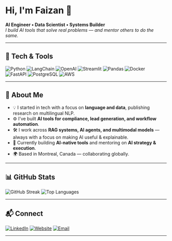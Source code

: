 # Hi, I'm Faizan 👋  
**AI Engineer • Data Scientist • Systems Builder**  
*I build AI tools that solve real problems — and mentor others to do the same.*

---

## 🚀 Tech & Tools
![Python](https://img.shields.io/badge/Python-3776AB?style=for-the-badge&logo=python&logoColor=white)
![LangChain](https://img.shields.io/badge/LangChain-000000?style=for-the-badge&logo=chainlink&logoColor=white)
![OpenAI](https://img.shields.io/badge/OpenAI-412991?style=for-the-badge&logo=openai&logoColor=white)
![Streamlit](https://img.shields.io/badge/Streamlit-FF4B4B?style=for-the-badge&logo=streamlit&logoColor=white)
![Pandas](https://img.shields.io/badge/Pandas-150458?style=for-the-badge&logo=pandas&logoColor=white)
![Docker](https://img.shields.io/badge/Docker-2496ED?style=for-the-badge&logo=docker&logoColor=white)
![FastAPI](https://img.shields.io/badge/FastAPI-009688?style=for-the-badge&logo=fastapi&logoColor=white)
![PostgreSQL](https://img.shields.io/badge/PostgreSQL-4169E1?style=for-the-badge&logo=postgresql&logoColor=white)
![AWS](https://img.shields.io/badge/AWS-FF9900?style=for-the-badge&logo=amazonaws&logoColor=white)

---

## 📌 About Me
- 💡 I started in tech with a focus on **language and data**, publishing research on multilingual NLP.  
- ⚙️ I’ve built **AI tools for compliance, lead generation, and workflow automation**.  
- 🛠 I work across **RAG systems, AI agents, and multimodal models** — always with a focus on making AI useful & explainable.  
- 🌱 Currently building **AI-native tools** and mentoring on **AI strategy & execution**.  
- 🌍 Based in Montreal, Canada — collaborating globally.  

---

## 📊 GitHub Stats
![GitHub Streak](https://streak-stats.demolab.com?user=innovatewithfaizan&theme=radical&hide_border=true)
![Top Languages](https://github-readme-stats.vercel.app/api/top-langs/?username=innovatewithfaizan&layout=compact&theme=radical)

---

## 📬 Connect
[![LinkedIn](https://img.shields.io/badge/LinkedIn-0A66C2?style=for-the-badge&logo=linkedin&logoColor=white)](https://linkedin.com/in/innovatewithfaizan)
[![Website](https://img.shields.io/badge/Website-000000?style=for-the-badge&logo=About.me&logoColor=white)](https://innovatewithfaizan.com)
[![Email](https://img.shields.io/badge/Email-faizanmohani%40gmail.com-red?style=for-the-badge&logo=gmail&logoColor=white)](mailto:faizanmohani@gmail.com)

---
